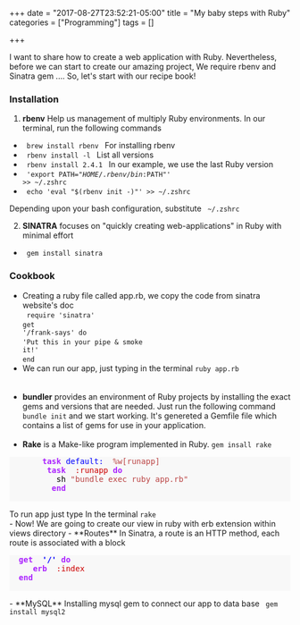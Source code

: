 +++
date = "2017-08-27T23:52:21-05:00"
title = "My baby steps with Ruby"
categories = ["Programming"]
tags = []

+++

I want to share how to create a web application with Ruby. Nevertheless, before we can start to create our amazing project, We require rbenv and Sinatra gem .... So, let's start with our recipe book!

###  Installation
1.  **rbenv** Help us management of multiply Ruby environments. In our terminal, run the following commands
  * <code> brew install rbenv </code> For installing rbenv
  * <code> rbenv install -l </code> List all versions
  * <code> rbenv install 2.4.1 </code> In our example, we use the last Ruby version
  * <code> 'export PATH="$HOME/.rbenv/bin:$PATH"' >> ~/.zshrc </code>
  * <code> echo 'eval "$(rbenv init -)"' >> ~/.zshrc </code>

Depending upon your bash configuration, substitute <code> ~/.zshrc </code>

2. **SINATRA**  focuses on "quickly creating web-applications" in Ruby with minimal effort
  * <code> gem install sinatra </code>

### Cookbook
- Creating a ruby file called app.rb,  we copy the code from sinatra website's doc <br/>
  <code> require 'sinatra' </code><br/>
  <code>get '/frank-says' do</code><br/>
      <code>'Put this in your pipe & smoke it!' </code><br/>
  <code>end </code>
- We can run our app, just typing in the terminal <code>ruby app.rb </code><br/><br/>
- **bundler** provides an environment of Ruby projects by installing the exact gems and versions that are needed. Just run the following command <code>bundle init</code> and we start working. It's genereted a Gemfile file which contains a list of gems for use in your application. <br/><br/>
- **Rake** is a Make-like program implemented in Ruby. <code>gem insall rake</code>
 <div style="background:#f8f8f8;">
    <pre>
      <span style="color: #A2F; font-weight: bold;"> task </span><span style="color: #00F">default: </span> <span style="color: #b44">%w[runapp]</span>
        <span style="color: #A2F; font-weight: bold;">task </span> <span style="color: #c00">:runapp </span><span style="color: #a2f; font-weight: bold;">do</span>
          <span style="color: #000 ">sh</span> <span style="color: #b44">"bundle exec ruby app.rb"</span>
        <span style="color: #a2f; font-weight: bold;"> end </span>
    </pre>
 </div>
  To run app just type In the terminal <code>rake</code><br/>
- Now! We are going to create our view in ruby with erb extension within views directory
- **Routes** In Sinatra, a route is an HTTP method, each route is associated with a block

 <div style="background:#f8f8f8;">
  <pre>
  <span style="color: #a2f; font-weight: bold;">get </span><span style="color: #00f; font-weight: bold;"> '/' </span><span style="color: #a2f; font-weight: bold;">do </span>
     <span style="color: #a2f; font-weight: bold;">erb </span> <span style="color: #c00;">:index </span>
  <span style="color: #a2f; font-weight: bold;">end</span>
 </pre>
</div>
- **MySQL** Installing mysql gem to connect our app to data base <code style""> gem install mysql2</code>

